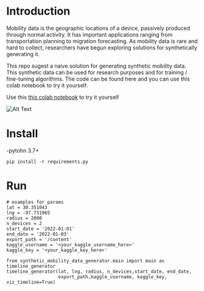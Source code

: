 # Introduction
Mobility data is the geographic locations of a device, passively produced through normal activity. It has important applications ranging from transportation planning to migration forecasting. As mobility data is rare and hard to collect, researchers have begun exploring solutions for synthetically generating it.

This repo sugest a naive solution for generating synthetic mobility data. This synthetic data can be used for research purposes and for training / fine-tuning algorithms.
The code can be found here and you can use this colab notebook to try it yourself.

Use this [this colab notebook](https://colab.research.google.com/drive/1b7Plly940-GYgjNdP0C-klabDyPiMfUg?usp=sharing) to try it yourself

![Alt Text](https://media.giphy.com/media/74I5JQiRwHMikGT8bO/giphy.gif) 

# Install
-pytohn 3.7+
```
pip install -r requirements.py
```


# Run
```
# examples for params
lat = 30.351043
lng = -97.731965
radius = 2000
n_devices = 2
start_date = '2022-01-01'
end_date = '2022-01-03'
export_path = '/content'
kaggle_username = '<your_kaggle_username_here>'
kaggle_key = '<your_kaggle_key_here>'

from synthetic_mobility_data_generator.main import main as timeline_generator
timeline_generator(lat, lng, radius, n_devices,start_date, end_date,
                   export_path,kaggle_username, kaggle_key, viz_timeline=True)
```
